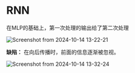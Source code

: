 # RNN
在MLP的基础上，第一次处理的输出给了第二次处理

![Screenshot from 2024-10-14 13-22-21](https://github.com/user-attachments/assets/0bdaefe2-bc4c-4dcc-af06-f648e684a43e)

**缺陷：** 在向后传播时，前面的信息逐渐被忽视。

![Screenshot from 2024-10-14 13-32-24](https://github.com/user-attachments/assets/087b88a0-3c37-4723-aa06-fad7523bd205)
